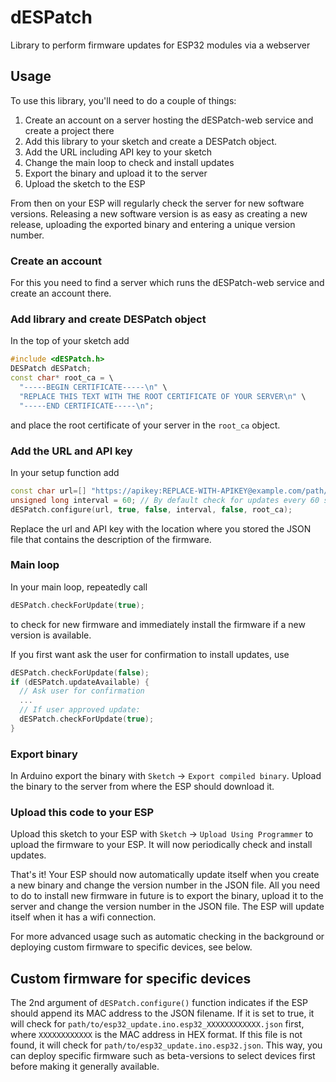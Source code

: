 # dESPatch
Library to perform firmware updates for ESP32 modules via a webserver

## Usage
To use this library, you'll need to do a couple of things:
1. Create an account on a server hosting the dESPatch-web service and create a project there
2. Add this library to your sketch and create a DESPatch object.
3. Add the URL including API key to your sketch
4. Change the main loop to check and install updates
5. Export the binary and upload it to the server
6. Upload the sketch to the ESP

From then on your ESP will regularly check the server for new software versions. Releasing a new software version is as easy as creating a new release, uploading the exported binary and entering a unique version number.

### Create an account
For this you need to find a server which runs the dESPatch-web service and create an account there.

### Add library and create DESPatch object
In the top of your sketch add
```cpp
#include <dESPatch.h>
DESPatch dESPatch;
const char* root_ca = \
  "-----BEGIN CERTIFICATE-----\n" \
  "REPLACE THIS TEXT WITH THE ROOT CERTIFICATE OF YOUR SERVER\n" \
  "-----END CERTIFICATE-----\n";
```

and place the root certificate of your server in the `root_ca` object.

### Add the URL and API key
In your setup function add
```cpp
const char url=[] "https://apikey:REPLACE-WITH-APIKEY@example.com/path/to/esp32_update.ino.esp32.json"
unsigned long interval = 60; // By default check for updates every 60 seconds
dESPatch.configure(url, true, false, interval, false, root_ca);
```
Replace the url and API key with the location where you stored the JSON file that contains the description of the firmware.

### Main loop
In your main loop, repeatedly call
```cpp
dESPatch.checkForUpdate(true);
```
to check for new firmware and immediately install the firmware if a new version is available.

If you first want ask the user for confirmation to install updates, use
```cpp
dESPatch.checkForUpdate(false);
if (dESPatch.updateAvailable) {
  // Ask user for confirmation
  ...
  // If user approved update:
  dESPatch.checkForUpdate(true);
}
```

### Export binary
In Arduino export the binary with `Sketch` -> `Export compiled binary`. Upload the binary to the server from where the ESP should download it.

### Upload this code to your ESP
Upload this sketch to your ESP with `Sketch` -> `Upload Using Programmer` to upload the firmware to your ESP. It will now periodically check and install updates.

That's it! Your ESP should now automatically update itself when you create a new binary and change the version number in the JSON file. All you need to do to install new firmware in future is to export the binary, upload it to the server and change the version number in the JSON file. The ESP will update itself when it has a wifi connection.

For more advanced usage such as automatic checking in the background or deploying custom firmware to specific devices, see below.

## Custom firmware for specific devices
The 2nd argument of `dESPatch.configure()` function indicates if the ESP should append its MAC address to the JSON filename. If it is set to true, it will check for `path/to/esp32_update.ino.esp32_XXXXXXXXXXXX.json` first, where `XXXXXXXXXXXX` is the MAC address in HEX format. If this file is not found, it will check for `path/to/esp32_update.ino.esp32.json`. This way, you can deploy specific firmware such as beta-versions to select devices first before making it generally available.

